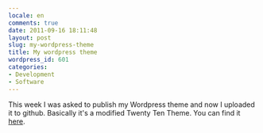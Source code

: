 ```yaml
---
locale: en
comments: true
date: 2011-09-16 18:11:48
layout: post
slug: my-wordpress-theme
title: My wordpress theme
wordpress_id: 601
categories:
- Development
- Software
---
```


This week I was asked to publish my Wordpress theme and now I uploaded it to
github. Basically it's a modified Twenty Ten Theme. You can find it
[here](https://github.com/bitboxer/wp-bodos-theme). 
